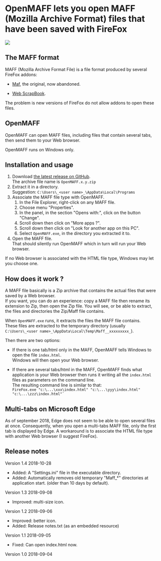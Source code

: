 # OpenMAFF lets you open MAFF (Mozilla Archive Format) files that have been saved with FireFox

![](https://raw.githubusercontent.com/ChrisBertrandDotNet/OpenMAFF/master/Sources/OpenMAFF/OpenMAFF.ico)

## The MAFF format

MAFF (Mozilla Archive Format File) is a file format produced by several FireFox addons:

*   [Maf](http://maf.mozdev.org/), the original, now abandoned.
    
*   [Web ScrapBook](https://addons.mozilla.org/en-US/firefox/addon/web-scrapbook/).
    

The problem is new versions of FireFox do not allow addons to open these files.

## OpenMAFF

OpenMAFF can open MAFF files, including files that contain several tabs, then send them to your Web browser.

OpenMAFF runs on Windows only.

## Installation and usage

1.  Download [the latest release on GitHub](https://github.com/ChrisBertrandDotNet/OpenMAFF/releases/latest).  
    The archive file name is `OpenMAFF.x.y.zip`
2.  Extract it in a directory.  
    Suggestion: `C:\Users\_<user name>_\AppData\Local\Programs`
3.  Associate the MAFF file type with OpenMAFF.
    1.  In the File Explorer, right-click on any MAFF file.
    2.  Choose menu "Properties".
    3.  In the panel, in the section "Opens with:", click on the button "Change".
    4.  Scroll down then click on "More apps ?".
    5.  Scroll down then click on "Look for another app on this PC".
    6.  Select `OpenMAFF.exe`, in the directory you extracted it to.
4.  Open the MAFF file.  
    That should silently run OpenMAFF which in turn will run your Web browser.

If no Web browser is associated with the HTML file type, Windows may let you choose one.

## How does it work ?

A MAFF file basically is a Zip archive that contains the actual files that were saved by a Web browser.  
If you want, you can do an experience: copy a MAFF file then rename its extension to Zip, then open the Zip file. You will see, or be able to extract, the files and directories the Zip/Maff file contains.

When `OpenMAFF.exe` runs, it extracts the files the MAFF file contains.  
These files are extracted to the temporary directory (usually `C:\Users\_<user name>_\AppData\Local\Temp\Maff__xxxxxxxxx_`).

Then there are two options:

*   If there is one tab/html only in the MAFF, OpenMAFF tells Windows to open the file `index.html`.  
    Windows will then open your Web browser.
    
*   If there are several tabs/html in the MAFF, OpenMAFF finds what application is your Web browser then runs it writing all the `index.html` files as parameters on the command line.  
    The resulting command line is similar to that:  
    ``FireFox.exe "c:\...\xxx\index.html" "c:\...\yyy\index.html" "c:\...\zzz\index.html"` ``

## Multi-tabs on Microsoft Edge

As of september 2018, Edge does not seem to be able to open several files at once.
Consequently, when you open a multi-tabs MAFF file, only the first tab is displayed by Edge.
A workaround is to associate the HTML file type with another Web browser (I suggest FireFox).

## Release notes

Version 1.4
2018-10-28
- Added: A "Settings.ini" file in the executable directory.
- Added: Automatically removes old temporary "Maff_*" directories at application start. (older than 10 days by default).

Version 1.3
2018-09-08
- Improved: multi-size icon.

Version 1.2
2018-09-06
- Improved: better icon.
- Added: Release notes.txt (as an embedded resource)

Version 1.1
2018-09-05
- Fixed: Can open index.html now.

Version 1.0
2018-09-04



